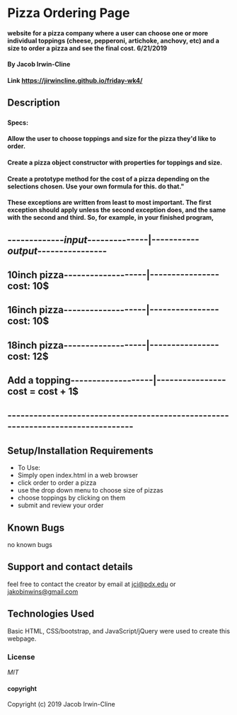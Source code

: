 # Pizza Ordering Page

####  website for a pizza company where a user can choose one or more individual toppings (cheese, pepperoni, artichoke, anchovy, etc) and a size to order a pizza and see the final cost. 6/21/2019

#### By Jacob Irwin-Cline
#### Link https://jirwincline.github.io/friday-wk4/

## Description

#####

#### Specs:
#### Allow the user to choose toppings and size for the pizza they'd like to order.
#### Create a pizza object constructor with properties for toppings and size.
#### Create a prototype method for the cost of a pizza depending on the selections chosen. Use your own formula for this. do that."
#### These exceptions are written from least to most important. The first exception should apply unless the second exception does, and the same with the second and third. So, for example, in your finished program,


## -------------_input_--------------|-----------_output_----------------

## 10inch pizza-------------------|----------------cost: 10$
## 16inch pizza-------------------|----------------cost: 10$
## 18inch pizza-------------------|----------------cost: 12$
## Add a topping-------------------|----------------cost = cost + 1$
## --------------------------------------------------------------------------------

####


## Setup/Installation Requirements

* To Use:
* Simply open index.html in a web browser
* click order to order a pizza                                                                                        
* use the drop down menu to choose size of pizzas
* choose toppings by clicking on them
* submit and review your order                                                                                



## Known Bugs

no known bugs

## Support and contact details

feel free to contact the creator by email at jci@pdx.edu or jakobinwins@gmail.com

## Technologies Used

Basic HTML, CSS/bootstrap, and JavaScript/jQuery were used to create this webpage.

### License

*MIT*

#### copyright ####

Copyright (c) 2019 Jacob Irwin-Cline
